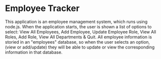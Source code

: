 # Employee Tracker

This application is an employee management system, which runs using node.js.  When the application starts, the user is shown a list of options to select: View All Employees, Add Employee, Update Employee Role, View All Roles, Add Role, View All Departments & Quit.  All employee information is storied in an "employees" database, so when the user selects an option, (view or add/update) they will be able to update or view the corresponding information in that database.  
